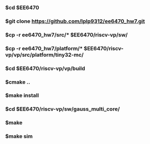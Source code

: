 ### $cd $EE6470
### $git clone https://github.com/lplp9312/ee6470_hw7.git
### $cp -r ee6470_hw7/src/* $EE6470/riscv-vp/sw/
### $cp -r ee6470_hw7/platform/* $EE6470/riscv-vp/vp/src/platform/tiny32-mc/
### $cd $EE6470/riscv-vp/vp/build
### $cmake ..
### $make install
### $cd $EE6470/riscv-vp/sw/gauss_multi_core/
### $make
### $make sim